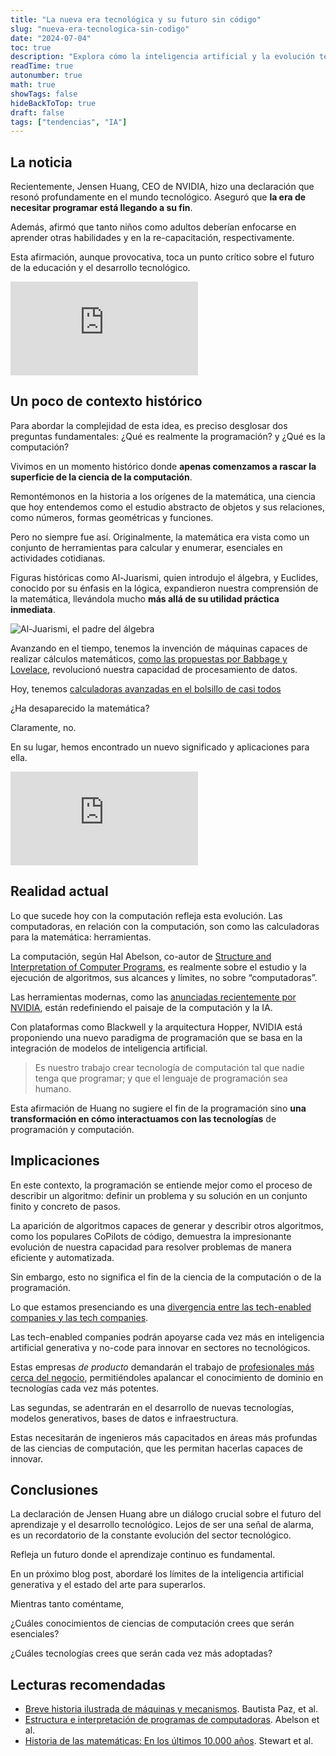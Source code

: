 ```yaml
---
title: "La nueva era tecnológica y su futuro sin código"
slug: "nueva-era-tecnologica-sin-codigo"
date: "2024-07-04"
toc: true
description: "Explora cómo la inteligencia artificial y la evolución tecnológica están redefiniendo la programación. Descubre el futuro sin código y las implicaciones para la educación y el desarrollo tecnológico."
readTime: true
autonumber: true
math: true
showTags: false
hideBackToTop: true
draft: false
tags: ["tendencias", "IA"]
---
```


## La noticia

Recientemente, Jensen Huang, CEO de NVIDIA, hizo una declaración que resonó profundamente en el mundo tecnológico. Aseguró que **la era de necesitar programar está llegando a su fin**.

Además, afirmó que tanto niños como adultos deberían enfocarse en aprender otras habilidades y en la re-capacitación, respectivamente.

Esta afirmación, aunque provocativa, toca un punto crítico sobre el futuro de la educación y el desarrollo tecnológico.

<div class="youtube-embed">
<iframe src="https://www.youtube.com/embed/6Lcy2N3YcIs?si=xLgR8b4-_IjE2DAY" title="YouTube video player" frameborder="0" allow="accelerometer; autoplay; clipboard-write; encrypted-media; gyroscope; picture-in-picture; web-share" referrerpolicy="strict-origin-when-cross-origin" allowfullscreen></iframe>
</div>


## Un poco de contexto histórico

Para abordar la complejidad de esta idea, es preciso desglosar dos preguntas fundamentales: ¿Qué es realmente la programación? y ¿Qué es la computación?

Vivimos en un momento histórico donde **apenas comenzamos a rascar la superficie de la ciencia de la computación**.

Remontémonos en la historia a los orígenes de la matemática, una ciencia que hoy entendemos como el estudio abstracto de objetos y sus relaciones, como números, formas geométricas y funciones.

Pero no siempre fue así. Originalmente, la matemática era vista como un conjunto de herramientas para calcular y enumerar, esenciales en actividades cotidianas.

Figuras históricas como Al-Juarismi, quien introdujo el álgebra, y Euclides, conocido por su énfasis en la lógica, expandieron nuestra comprensión de la matemática, llevándola mucho **más allá de su utilidad práctica inmediata**.

![Al-Juarismi, el padre del álgebra](/2024-07-04-nueva-era-tecnologica-sin-codigo/al-juarismi.png)

Avanzando en el tiempo, tenemos la invención de máquinas capaces de realizar cálculos matemáticos, [como las propuestas por Babbage y Lovelace](https://www.themarginalian.org/2015/06/15/the-thrilling-adventures-of-lovelace-and-babbage-sydney-padua/), revolucionó nuestra capacidad de procesamiento de datos.

Hoy, tenemos [calculadoras avanzadas en el bolsillo de casi todos](https://news.un.org/es/story/2023/12/1526712)

¿Ha desaparecido la matemática?

Claramente, no.

En su lugar, hemos encontrado un nuevo significado y aplicaciones para ella.

<div class="youtube-embed">
<iframe src="https://www.youtube.com/embed/AHST5m31L3o?si=djfxGvLg_1FE56bM" title="YouTube video player" frameborder="0" allow="accelerometer; autoplay; clipboard-write; encrypted-media; gyroscope; picture-in-picture; web-share" referrerpolicy="strict-origin-when-cross-origin" allowfullscreen></iframe>
</div>

## Realidad actual

Lo que sucede hoy con la computación refleja esta evolución. Las computadoras, en relación con la computación, son como las calculadoras para la matemática: herramientas.

La computación, según Hal Abelson, co-autor de [Structure and Interpretation of Computer Programs](https://www.amazon.com/Structure-Interpretation-Computer-Programs-Engineering/dp/0262510871), es realmente sobre el estudio y la ejecución de algoritmos, sus alcances y límites, no sobre “computadoras”.

Las herramientas modernas, como las [anunciadas recientemente por NVIDIA](https://www.nvidia.com/es-la/data-center/technologies/blackwell-architecture/), están redefiniendo el paisaje de la computación y la IA.

Con plataformas como Blackwell y la arquitectura Hopper, NVIDIA está proponiendo una nuevo paradigma de programación que se basa en la integración de modelos de inteligencia artificial.

> Es nuestro trabajo crear tecnología de computación tal que nadie tenga que programar; y que el lenguaje de programación sea humano.

Esta afirmación de Huang no sugiere el fin de la programación sino **una transformación en cómo interactuamos con las tecnologías** de programación y computación.

## Implicaciones

En este contexto, la programación se entiende mejor como el proceso de describir un algoritmo: definir un problema y su solución en un conjunto finito y concreto de pasos.

La aparición de algoritmos capaces de generar y describir otros algoritmos, como los populares CoPilots de código, demuestra la impresionante evolución de nuestra capacidad para resolver problemas de manera eficiente y automatizada.

Sin embargo, esto no significa el fin de la ciencia de la computación o de la programación.

Lo que estamos presenciando es una [divergencia entre las tech-enabled companies y las tech companies](https://www.karllhughes.com/posts/high-tech-enabled#:~:text=As%20Erik%20Huberman%2C%20CEO%20of,today%20are%20tech%20enabled%20businesses.).

Las tech-enabled companies podrán apoyarse cada vez más en inteligencia artificial generativa y no-code para innovar en sectores no tecnológicos.

Estas empresas *de producto* demandarán el trabajo de [profesionales más cerca del negocio](https://posthog.com/blog/what-is-a-product-engineer), permitiéndoles apalancar el conocimiento de dominio en tecnologías cada vez más potentes.

Las segundas, se adentrarán en el desarrollo de nuevas tecnologías, modelos generativos, bases de datos e infraestructura.

Estas necesitarán de ingenieros más capacitados en áreas más profundas de las ciencias de computación, que les permitan hacerlas capaces de innovar.

## Conclusiones

La declaración de Jensen Huang abre un diálogo crucial sobre el futuro del aprendizaje y el desarrollo tecnológico. Lejos de ser una señal de alarma, es un recordatorio de la constante evolución del sector tecnológico.

Refleja un futuro donde el aprendizaje continuo es fundamental.

En un próximo blog post, abordaré los límites de la inteligencia artificial generativa y el estado del arte para superarlos.

Mientras tanto coméntame,

¿Cuáles conocimientos de ciencias de computación crees que serán esenciales?

¿Cuáles tecnologías crees que serán cada vez más adoptadas?

## Lecturas recomendadas

* [Breve historia ilustrada de máquinas y mecanismos](https://link.springer.com/book/10.1007/978-90-481-2512-8). Bautista Paz, et al.
* [Estructura e interpretación de programas de computadoras](https://www.amazon.com/Structure-Interpretation-Computer-Programs-Engineering/dp/0262510871). Abelson et al.
* [Historia de las matemáticas: En los últimos 10.000 años](https://www.amazon.com/-/es/Ian-Stewart/dp/8498923298). Stewart et al.